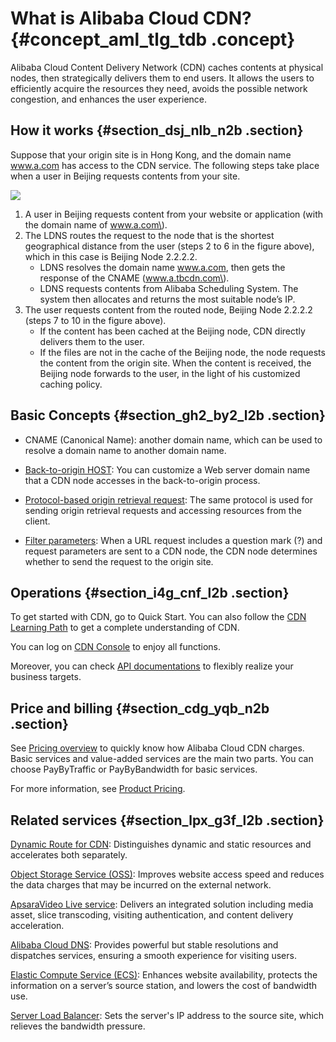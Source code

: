 # What is Alibaba Cloud CDN? {#concept_aml_tlg_tdb .concept}

Alibaba Cloud Content Delivery Network \(CDN\) caches contents at physical nodes, then strategically delivers them to end users. It allows the users to efficiently acquire the resources they need, avoids the possible network congestion, and enhances the user experience.

## How it works {#section_dsj_nlb_n2b .section}

Suppose that your origin site is in Hong Kong, and the domain name www.a.com has access to the CDN service. The following steps take place when a user in Beijing requests contents from your site.

![](http://static-aliyun-doc.oss-cn-hangzhou.aliyuncs.com/assets/img/5098/15347607124886_en-US.png)

1.  A user in Beijing requests content from your website or application \(with the domain name of www.a.com\).
2.  The LDNS routes the request to the node that is the shortest geographical distance from the user \(steps 2 to 6 in the figure above\), which in this case is Beijing Node 2.2.2.2.
    -   LDNS resolves the domain name www.a.com, then gets the response of the CNAME \(www.a.tbcdn.com\).
    -   LDNS requests contents from Alibaba Scheduling System. The system then allocates and returns the most suitable node’s IP.
3.  The user requests content from the routed node, Beijing Node 2.2.2.2 \(steps 7 to 10 in the figure above\).
    -   If the content has been cached at the Beijing node, CDN directly delivers them to the user.
    -   If the files are not in the cache of the Beijing node, the node requests the content from the origin site. When the content is received, the Beijing node forwards to the user, in the light of his customized caching policy.

## Basic Concepts {#section_gh2_by2_l2b .section}

-   CNAME \(Canonical Name\): another domain name, which can be used to resolve a domain name to another domain name.

-   [Back-to-origin HOST](https://www.alibabacloud.com/help/doc-detail/73943.htm): You can customize a Web server domain name that a CDN node accesses in the back-to-origin process.

-   [Protocol-based origin retrieval request](https://www.alibabacloud.com/help/doc-detail/34949.htm): The same protocol is used for sending origin retrieval requests and accessing resources from the client.

-   [Filter parameters](https://www.alibabacloud.com/help/doc-detail/27128.htm): When a URL request includes a question mark \(?\) and request parameters are sent to a CDN node, the CDN node determines whether to send the request to the origin site.


## Operations {#section_i4g_cnf_l2b .section}

To get started with CDN, go to Quick Start. You can also follow the [CDN Learning Path](https://www.alibabacloud.com/getting-started/learningpath/cdn) to get a complete understanding of CDN.

You can log on [CDN Console](https://cdn.console.aliyun.com) to enjoy all functions.

Moreover, you can check [API documentations](https://www.alibabacloud.com/help/doc-detail/27155.htm) to flexibly realize your business targets.

## Price and billing {#section_cdg_yqb_n2b .section}

See [Pricing overview](https://www.alibabacloud.com/help/doc-detail/73877.htm) to quickly know how Alibaba Cloud CDN charges. Basic services and value-added services are the main two parts. You can choose PayByTraffic or PayByBandwidth for basic services.

For more information, see [Product Pricing](https://www.alibabacloud.com/product/cdn).

## Related services {#section_lpx_g3f_l2b .section}

[Dynamic Route for CDN](https://www.alibabacloud.com/help/product/64812.htm): Distinguishes dynamic and static resources and accelerates both separately.

[Object Storage Service \(OSS\)](https://www.alibabacloud.com/help/product/31815.htm): Improves website access speed and reduces the data charges that may be incurred on the external network.

[ApsaraVideo Live service](https://www.alibabacloud.com/help/product/29949.htm): Delivers an integrated solution including media asset, slice transcoding, visiting authentication, and content delivery acceleration.

[Alibaba Cloud DNS](https://www.alibabacloud.com/help/product/34269.htm): Provides powerful but stable resolutions and dispatches services, ensuring a smooth experience for visiting users.

[Elastic Compute Service \(ECS\)](https://www.alibabacloud.com/help/product/25365.htm): Enhances website availability, protects the information on a server’s source station, and lowers the cost of bandwidth use.

[Server Load Balancer](ttps://www.alibabacloud.com/help/product/27537.htm): Sets the server's IP address to the source site, which relieves the bandwidth pressure.


